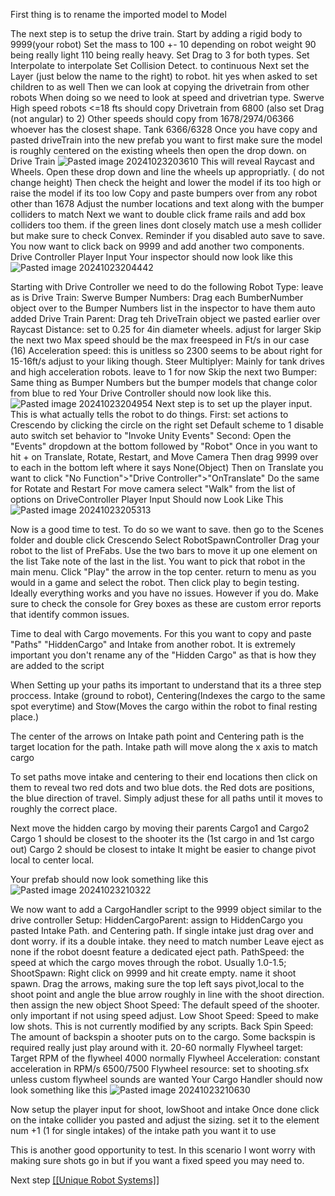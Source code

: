 First thing is to rename the imported model to Model

The next step is to setup the drive train.
	Start by adding a rigid body to 9999(your robot)
	Set the mass to 100 +- 10 depending on robot weight 90 being really light 110 being really heavy.
	Set Drag to 3 for both types.
	Set Interpolate to interpolate
	Set Collision Detect. to continuous
	Next set the Layer (just below the name to the right) to robot. hit yes when asked to set children to as well
	Then we can look at copying the drivetrain from other robots
	When doing so we need to look at speed and drivetrian type.
	Swerve
		High speed robots <=18 fts should copy Drivetrain from 6800 (also set Drag (not angular) to 2)
		Other speeds should copy from 1678/2974/06366 whoever has the closest shape.
	Tank
		6366/6328
	Once you have copy and pasted driveTrain into the new prefab you want to first make sure the model is roughly centered on the existing wheels then open the drop down. on Drive Train
	![Pasted image 20241023203610](https://github.com/user-attachments/assets/35caf3e8-0666-400b-a1b4-2a6c892b5e11)
	This will reveal Raycast and Wheels. Open these drop down and line the wheels up appropriatly. ( do not change height)
	Then check the height and lower the model if its too high or raise the model if its too low
	Copy and paste bumpers over from any robot other than 1678
	Adjust the number locations and text along with the bumper colliders to match
	Next we want to double click frame rails and add box colliders too them. if the green lines dont closely match use a mesh collider but make sure to check Convex.
	Reminder if you disabled auto save to save.
	You now want to click back on 9999 and add another two components.
		Drive Controller
		Player Input
	Your inspector should now look like this
	![Pasted image 20241023204442](https://github.com/user-attachments/assets/307771d9-3856-43a5-b84b-a905bb39afb0)
	
 Starting with Drive Controller we need to do the following
		Robot Type: leave as is
		Drive Train: Swerve
		Bumper Numbers: Drag each BumberNumber object over to the Bumper Numbers list in the inspector to have them auto added
		Drive Train Parent: Drag teh DriveTrain object we pasted earlier over
		Raycast Distance: set to 0.25 for 4in diameter wheels. adjust for larger
		Skip the next two
		Max speed should be the max freespeed in Ft/s in our case (16)
		Acceleration speed: this is unitless so 2300 seems to be about right for 15-16ft/s adjust to your liking though.
		Steer Multiplyer: Mainly for tank drives and high acceleration robots. leave to 1 for now
		Skip the next two
		Bumper: Same thing as Bumper Numbers but the bumper models that change color from blue to red
	Your Drive Controller should now look like this.
	![Pasted image 20241023204954](https://github.com/user-attachments/assets/db58047d-ce37-4d56-9252-979ed94ce6e0)
	Next step is to set up the player input. This is what actually tells the robot to do things.
	 First:
		 set actions to Crescendo by clicking the circle on the right
		 set Default scheme to 1
		 disable auto switch
		 set behavior to "Invoke Unity Events"
	Second:
		Open the "Events" dropdown at the bottom followed by "Robot"
		Once in you want to hit + on Translate, Rotate, Restart, and Move Camera
		Then drag 9999 over to each in the bottom left where it says None(Object)
		Then on Translate you want to click "No Function">"Drive Controller">"OnTranslate"
		Do the same for Rotate and Restart
		For move camera select "Walk" from the list of options on DriveController
	Player Input Should now Look Like This
	![Pasted image 20241023205313](https://github.com/user-attachments/assets/7363e53c-ed32-461d-866b-e28b5de4057d)


Now is a good time to test.
	To do so we want to save. then go to the Scenes folder and double click Crescendo
	Select RobotSpawnController
	Drag your robot to the list of PreFabs.
	Use the two bars to move it up one element on the list
	Take note of the last in the list. You want to pick that robot in the main menu.
	Click "Play" the arrow in the top center.
	return to menu as you would in a game and select the robot. Then click play to begin testing.
	Ideally everything works and you have no issues. However if you do. Make sure to check the console for Grey boxes as these are custom error reports that identify common issues.

Time to deal with Cargo movements.
	For this you want to copy and paste "Paths" "HiddenCargo" and Intake from another robot. It is extremely important you don't rename any of the "Hidden Cargo" as that is how they are added to the script

When Setting up your paths its important to understand that its a three step proccess. Intake (ground to robot), Centering(Indexes the cargo to the same spot everytime) and Stow(Moves the cargo within the robot to final resting place.)

The center of the arrows on Intake path point and Centering path is the target location for the path. Intake path will move along the x axis to match cargo

To set paths move intake and centering to their end locations then click on them to reveal two red dots and two blue dots. the Red dots are positions, the blue direction of travel. Simply adjust these for all paths until it moves to roughly the correct place.

Next move the hidden cargo by moving their parents Cargo1 and Cargo2
Cargo 1 should be closest to the shooter its the (1st cargo in and 1st cargo out)
Cargo 2 should be closest to intake It might be easier to change pivot local to center local.

Your prefab should now look something like this
![Pasted image 20241023210322](https://github.com/user-attachments/assets/616e06f3-1814-42fa-bc61-0007992f879f)


We now want to add a CargoHandler script to the 9999 object similar to the drive controller
Setup:
	HiddenCargoParent: assign to HiddenCargo you pasted
	Intake Path. and Centering path. If single intake just drag over and dont worry. if its a double intake. they need to match number
	Leave eject as none if the robot doesnt feature a dedicated eject path.
	PathSpeed: the speed at which the cargo moves through the robot. Usually 1.0-1.5;
	ShootSpawn: Right click on 9999 and hit create empty. name it shoot spawn. Drag the arrows, making sure the top left says pivot,local to the shoot point and angle the blue arrow roughly in line with the shoot direction. then assign the new object
	Shoot Speed: The default speed of the shooter. only important if not using speed adjust.
	Low Shoot Speed: Speed to make low shots. This is not currently modified by any scripts.
	Back Spin Speed: The amount of backspin a shooter puts on to the cargo. Some backspin is required really just play around with it. 20-60 normally
	Flywheel target: Target RPM of the flywheel 4000 normally
	Flywheel Acceleration: constant acceleration in RPM/s 6500/7500
	Flywheel resource: set to shooting.sfx unless custom flywheel sounds are wanted
Your Cargo Handler should now look something like this 
![Pasted image 20241023210630](https://github.com/user-attachments/assets/546a131a-2704-4c06-a696-6b402d9803e6)

Now setup the player input for shoot, lowShoot and intake
	Once done click on the intake collider you pasted and adjust the sizing. set it to the element num +1 (1 for single intakes) of the intake path you want it to use

This is another good opportunity to test.
	In this scenario I wont worry with making sure shots go in but if you want a fixed speed you may need to.

Next step
[[[Unique Robot Systems]]](https://github.com/masonmm3/MoSim2022Mod/blob/main/MoSimDocs/Unique%20Robot%20Systems.md)
